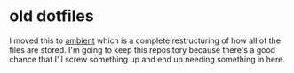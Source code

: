 # old dotfiles

I moved this to [ambient](https://github.com/Coalpha/ambient) which is a complete restructuring of how all of the files are stored.
I'm going to keep this repository because there's a good chance that I'll screw something up and end up needing something in here.
